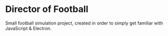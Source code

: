 # Director of Football
Small football simulation project, created in order to simply get familiar with JavaScript &amp; Electron.
